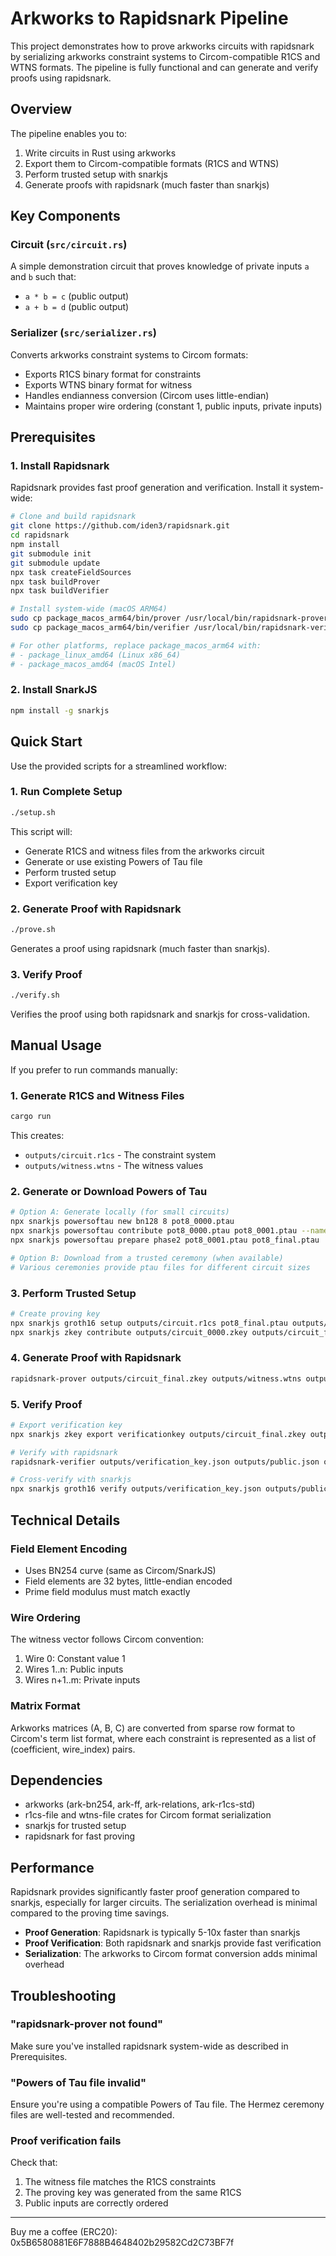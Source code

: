 # Arkworks to Rapidsnark Pipeline

This project demonstrates how to prove arkworks circuits with rapidsnark by serializing arkworks constraint systems to Circom-compatible R1CS and WTNS formats. The pipeline is fully functional and can generate and verify proofs using rapidsnark.

## Overview

The pipeline enables you to:
1. Write circuits in Rust using arkworks
2. Export them to Circom-compatible formats (R1CS and WTNS)
3. Perform trusted setup with snarkjs
4. Generate proofs with rapidsnark (much faster than snarkjs)

## Key Components

### Circuit (`src/circuit.rs`)
A simple demonstration circuit that proves knowledge of private inputs `a` and `b` such that:
- `a * b = c` (public output)
- `a + b = d` (public output)

### Serializer (`src/serializer.rs`)
Converts arkworks constraint systems to Circom formats:
- Exports R1CS binary format for constraints
- Exports WTNS binary format for witness
- Handles endianness conversion (Circom uses little-endian)
- Maintains proper wire ordering (constant 1, public inputs, private inputs)

## Prerequisites

### 1. Install Rapidsnark

Rapidsnark provides fast proof generation and verification. Install it system-wide:

```bash
# Clone and build rapidsnark
git clone https://github.com/iden3/rapidsnark.git
cd rapidsnark
npm install
git submodule init
git submodule update
npx task createFieldSources
npx task buildProver
npx task buildVerifier

# Install system-wide (macOS ARM64)
sudo cp package_macos_arm64/bin/prover /usr/local/bin/rapidsnark-prover
sudo cp package_macos_arm64/bin/verifier /usr/local/bin/rapidsnark-verifier

# For other platforms, replace package_macos_arm64 with:
# - package_linux_amd64 (Linux x86_64)
# - package_macos_amd64 (macOS Intel)
```

### 2. Install SnarkJS

```bash
npm install -g snarkjs
```

## Quick Start

Use the provided scripts for a streamlined workflow:

### 1. Run Complete Setup
```bash
./setup.sh
```

This script will:
- Generate R1CS and witness files from the arkworks circuit
- Generate or use existing Powers of Tau file
- Perform trusted setup
- Export verification key

### 2. Generate Proof with Rapidsnark
```bash
./prove.sh
```

Generates a proof using rapidsnark (much faster than snarkjs).

### 3. Verify Proof
```bash
./verify.sh
```

Verifies the proof using both rapidsnark and snarkjs for cross-validation.

## Manual Usage

If you prefer to run commands manually:

### 1. Generate R1CS and Witness Files
```bash
cargo run
```
This creates:
- `outputs/circuit.r1cs` - The constraint system
- `outputs/witness.wtns` - The witness values

### 2. Generate or Download Powers of Tau
```bash
# Option A: Generate locally (for small circuits)
npx snarkjs powersoftau new bn128 8 pot8_0000.ptau
npx snarkjs powersoftau contribute pot8_0000.ptau pot8_0001.ptau --name="First" -e="random"
npx snarkjs powersoftau prepare phase2 pot8_0001.ptau pot8_final.ptau

# Option B: Download from a trusted ceremony (when available)
# Various ceremonies provide ptau files for different circuit sizes
```

### 3. Perform Trusted Setup
```bash
# Create proving key
npx snarkjs groth16 setup outputs/circuit.r1cs pot8_final.ptau outputs/circuit_0000.zkey
npx snarkjs zkey contribute outputs/circuit_0000.zkey outputs/circuit_final.zkey --name="Main" -e="random"
```

### 4. Generate Proof with Rapidsnark
```bash
rapidsnark-prover outputs/circuit_final.zkey outputs/witness.wtns outputs/proof.json outputs/public.json
```

### 5. Verify Proof
```bash
# Export verification key
npx snarkjs zkey export verificationkey outputs/circuit_final.zkey outputs/verification_key.json

# Verify with rapidsnark
rapidsnark-verifier outputs/verification_key.json outputs/public.json outputs/proof.json

# Cross-verify with snarkjs
npx snarkjs groth16 verify outputs/verification_key.json outputs/public.json outputs/proof.json
```

## Technical Details

### Field Element Encoding
- Uses BN254 curve (same as Circom/SnarkJS)
- Field elements are 32 bytes, little-endian encoded
- Prime field modulus must match exactly

### Wire Ordering
The witness vector follows Circom convention:
1. Wire 0: Constant value 1
2. Wires 1..n: Public inputs
3. Wires n+1..m: Private inputs

### Matrix Format
Arkworks matrices (A, B, C) are converted from sparse row format to Circom's term list format, where each constraint is represented as a list of (coefficient, wire_index) pairs.

## Dependencies
- arkworks (ark-bn254, ark-ff, ark-relations, ark-r1cs-std)
- r1cs-file and wtns-file crates for Circom format serialization
- snarkjs for trusted setup
- rapidsnark for fast proving

## Performance

Rapidsnark provides significantly faster proof generation compared to snarkjs, especially for larger circuits. The serialization overhead is minimal compared to the proving time savings.

- **Proof Generation**: Rapidsnark is typically 5-10x faster than snarkjs
- **Proof Verification**: Both rapidsnark and snarkjs provide fast verification
- **Serialization**: The arkworks to Circom format conversion adds minimal overhead

## Troubleshooting

### "rapidsnark-prover not found"
Make sure you've installed rapidsnark system-wide as described in Prerequisites.

### "Powers of Tau file invalid"
Ensure you're using a compatible Powers of Tau file. The Hermez ceremony files are well-tested and recommended.

### Proof verification fails
Check that:
1. The witness file matches the R1CS constraints
2. The proving key was generated from the same R1CS
3. Public inputs are correctly ordered

---

Buy me a coffee (ERC20): 0x5B6580881E6F7888B4648402b29582Cd2C73BF7f
